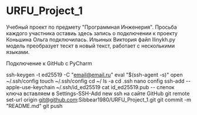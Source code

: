 # URFU_Project_1
Учебный проект по предмету "Программная Инженерия".
Просьба каждого участника оставиь здесь запись о подключении к проекту
Коньшина Ольга подключилась.
Ильиных Виктория файл Ilinykh.py модель преобразует тескт в новый текст, работает с несколькими языками.

Подключение к GitHub с PyCharm

ssh-keygen -t ed25519 -C "email@email.ru"
eval "$(ssh-agent -s)"
open ~/.ssh/config
touch ~/.ssh/config
cd ~/
ls -a
cd .ssh
nano config
ssh-add --apple-use-keychain ~/.ssh/id_ed25519
cat id_ed25519.pub
-- слепок ключа вставляем в Settings-SSH-Add new ssh на сайте GitHub
git remote set-url origin git@github.com:Sibbear1980/URFU_Project_1.git
git commit -m "README.md"
git push

